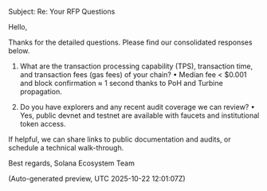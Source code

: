Subject: Re: Your RFP Questions

Hello,

Thanks for the detailed questions. Please find our consolidated responses below.

1) What are the transaction processing capability (TPS), transaction time, and transaction fees (gas fees) of your chain?
   • Median fee < $0.001 and block confirmation ≈ 1 second thanks to PoH and Turbine propagation.

2) Do you have explorers and any recent audit coverage we can review?
   • Yes, public devnet and testnet are available with faucets and institutional token access.

If helpful, we can share links to public documentation and audits, or schedule a technical walk-through.

Best regards,
Solana Ecosystem Team

(Auto-generated preview, UTC 2025-10-22 12:01:07Z)